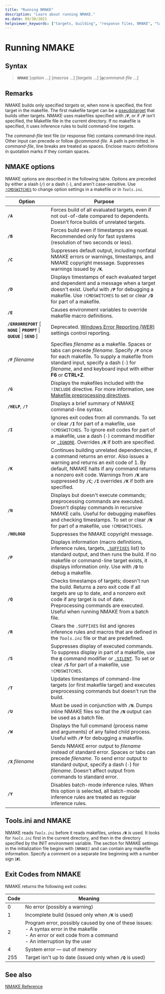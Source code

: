 ```yaml
---
title: "Running NMAKE"
description: "Learn about running NMAKE."
ms.date: 09/30/2021
helpviewer_keywords: ["targets, building", "response files, NMAKE", "targets", "command files", "NMAKE program, targets", "NMAKE program, running", "command files, NMAKE"]
---
```

# Running NMAKE

## Syntax

> **`NMAKE`** [*option* ...] [*macros* ...] [*targets* ...] [**`@`**_command-file_ ...]

## Remarks

NMAKE builds only specified *targets* or, when none is specified, the first target in the makefile. The first makefile target can be a [pseudotarget](description-blocks.md#pseudotargets) that builds other targets. NMAKE uses makefiles specified with **`/F`**, or if **`/F`** isn't specified, the Makefile file in the current directory. If no makefile is specified, it uses inference rules to build command-line *targets*.

The *command-file* text file (or response file) contains command-line input. Other input can precede or follow \@*command-file*. A path is permitted. In *command-file*, line breaks are treated as spaces. Enclose macro definitions in quotation marks if they contain spaces.

## NMAKE options

NMAKE options are described in the following table. Options are preceded by either a slash (`/`) or a dash (`-`), and aren't case-sensitive. Use [`!CMDSWITCHES`](makefile-preprocessing.md#makefile-preprocessing-directives) to change option settings in a makefile or in *`Tools.ini`*.

| Option | Purpose |
|--|--|
| **`/A`** | Forces build of all evaluated targets, even if not out-of-date compared to dependents. Doesn't force builds of unrelated targets. |
| **`/B`** | Forces build even if timestamps are equal. Recommended only for fast systems (resolution of two seconds or less). |
| **`/C`** | Suppresses default output, including nonfatal NMAKE errors or warnings, timestamps, and NMAKE copyright message. Suppresses warnings issued by **`/K`**. |
| **`/D`** | Displays timestamps of each evaluated target and dependent and a message when a target doesn't exist. Useful with **`/P`** for debugging a makefile. Use `!CMDSWITCHES` to set or clear **`/D`** for part of a makefile. |
| **`/E`** | Causes environment variables to override makefile macro definitions. |
| **`/ERRORREPORT`** [ **`NONE`** \| **`PROMPT`** \| **`QUEUE`** \| **`SEND`** ] | Deprecated. [Windows Error Reporting (WER)](/windows/win32/wer/windows-error-reporting) settings control reporting. |
| **`/F`** *filename* | Specifies *filename* as a makefile. Spaces or tabs can precede *filename*. Specify **`/F`** once for each makefile. To supply a makefile from standard input, specify a dash (`-`) for *filename*, and end keyboard input with either **F6** or **CTRL+Z**. |
| **`/G`** | Displays the makefiles included with the `!INCLUDE` directive. For more information, see [Makefile preprocessing directives](makefile-preprocessing.md#makefile-preprocessing-directives). |
| **`/HELP`**, **`/?`** | Displays a brief summary of NMAKE command-line syntax. |
| **`/I`** | Ignores exit codes from all commands. To set or clear **`/I`** for part of a makefile, use `!CMDSWITCHES`. To ignore exit codes for part of a makefile, use a dash (`-`) command modifier or [`.IGNORE`](dot-directives.md). Overrides **`/K`** if both are specified. |
| **`/K`** | Continues building unrelated dependencies, if a command returns an error. Also issues a warning and returns an exit code of 1. By default, NMAKE halts if any command returns a nonzero exit code. Warnings from **`/K`** are suppressed by **`/C`**; **`/I`** overrides **`/K`** if both are specified. |
| **`/N`** | Displays but doesn't execute commands; preprocessing commands are executed. Doesn't display commands in recursive NMAKE calls. Useful for debugging makefiles and checking timestamps. To set or clear **`/N`** for part of a makefile, use `!CMDSWITCHES`. |
| **`/NOLOGO`** | Suppresses the NMAKE copyright message. |
| **`/P`** | Displays information (macro definitions, inference rules, targets, [`.SUFFIXES`](dot-directives.md) list) to standard output, and then runs the build. If no makefile or command-line target exists, it displays information only. Use with **`/D`** to debug a makefile. |
| **`/Q`** | Checks timestamps of targets; doesn't run the build. Returns a zero exit code if all targets are up to date, and a nonzero exit code if any target is out of date. Preprocessing commands are executed. Useful when running NMAKE from a batch file. |
| **`/R`** | Clears the `.SUFFIXES` list and ignores inference rules and macros that are defined in the *`Tools.ini`* file or that are predefined. |
| **`/S`** | Suppresses display of executed commands. To suppress display in part of a makefile, use the **`@`** command modifier or [`.SILENT`](dot-directives.md). To set or clear **`/S`** for part of a makefile, use `!CMDSWITCHES`. |
| **`/T`** | Updates timestamps of command-line targets (or first makefile target) and executes preprocessing commands but doesn't run the build. |
| **`/U`** | Must be used in conjunction with **`/N`**. Dumps inline NMAKE files so that the **`/N`** output can be used as a batch file. |
| **`/W`** | Displays the full command (process name and arguments) of any failed child process. Useful with **`/P`** for debugging a makefile.
| **`/X`** *filename* | Sends NMAKE error output to *filename* instead of standard error. Spaces or tabs can precede *filename*. To send error output to standard output, specify a dash (`-`) for *filename*. Doesn't affect output from commands to standard error. |
| **`/Y`** | Disables batch-mode inference rules. When this option is selected, all batch-mode inference rules are treated as regular inference rules. |

## Tools.ini and NMAKE

NMAKE reads *`Tools.ini`* before it reads makefiles, unless **`/R`** is used. It looks for *`Tools.ini`* first in the current directory, and then in the directory specified by the INIT environment variable. The section for NMAKE settings in the initialization file begins with `[NMAKE]` and can contain any makefile information. Specify a comment on a separate line beginning with a number sign (**`#`**).

## Exit Codes from NMAKE

NMAKE returns the following exit codes:

| Code | Meaning |
|--|--|
| 0 | No error (possibly a warning) |
| 1 | Incomplete build (issued only when **`/K`** is used) |
| 2 | Program error, possibly caused by one of these issues:<br /> - A syntax error in the makefile<br /> - An error or exit code from a command<br /> - An interruption by the user |
| 4 | System error — out of memory |
| 255 | Target isn't up to date (issued only when **`/Q`** is used) |

## See also

[NMAKE Reference](nmake-reference.md)
